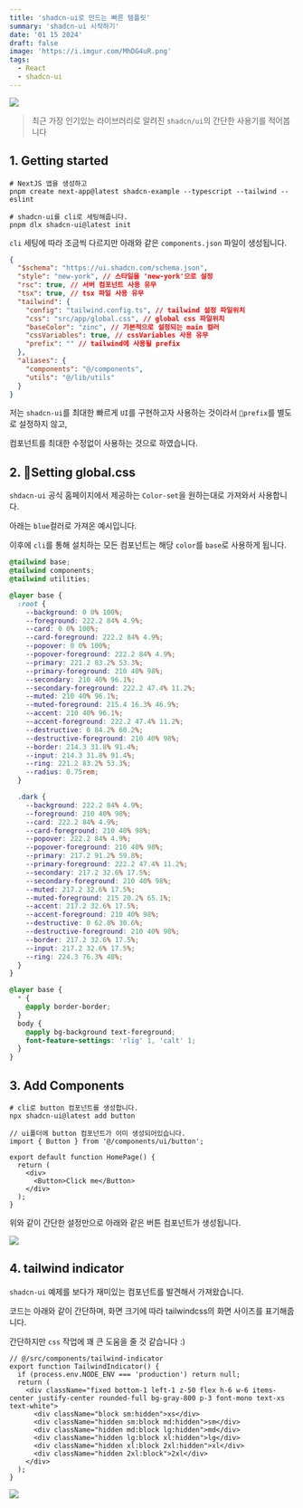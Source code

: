 ```yaml
---
title: 'shadcn-ui로 만드는 빠른 템플릿'
summary: 'shadcn-ui 시작하기'
date: '01 15 2024'
draft: false
image: 'https://i.imgur.com/MhDG4uR.png'
tags:
  - React
  - shadcn-ui
---
```


![](https://i.imgur.com/MhDG4uR.png)

> 최근 가장 인기있는 라이브러리로 알려진 `shadcn/ui`의 간단한 사용기를 적어봅니다

## 1. Getting started

```shell
# NextJS 앱을 생성하고
pnpm create next-app@latest shadcn-example --typescript --tailwind --eslint

# shadcn-ui를 cli로 세팅해줍니다.
pnpm dlx shadcn-ui@latest init
```

`cli` 세팅에 따라 조금씩 다르지만 아래와 같은 `components.json` 파일이 생성됩니다.

```json
{
  "$schema": "https://ui.shadcn.com/schema.json",
  "style": "new-york", // 스타일을 'new-york'으로 설정
  "rsc": true, // 서버 컴포넌트 사용 유무
  "tsx": true, // tsx 파일 사용 유무
  "tailwind": {
    "config": "tailwind.config.ts", // tailwind 설정 파일위치
    "css": "src/app/global.css", // global css 파일위치
    "baseColor": "zinc", // 기본적으로 설정되는 main 컬러
    "cssVariables": true, // cssVariables 사용 유무
    "prefix": "" // tailwind에 사용될 prefix
  },
  "aliases": {
    "components": "@/components",
    "utils": "@/lib/utils"
  }
}
```

저는 `shadcn-ui`를 최대한 빠르게 `UI`를 구현하고자 사용하는 것이라서 `prefix`를 별도로 설정하지 않고,

컴포넌트를 최대한 수정없이 사용하는 것으로 하였습니다.

## 2. Setting global.css

`shdacn-ui` 공식 홈페이지에서 제공하는 `Color-set`을 원하는대로 가져와서 사용합니다.

아래는 `blue`컬러로 가져온 예시입니다.

이후에 `cli`를 통해 설치하는 모든 컴포넌트는 해당 `color`를 `base`로 사용하게 됩니다.

```css
@tailwind base;
@tailwind components;
@tailwind utilities;

@layer base {
  :root {
    --background: 0 0% 100%;
    --foreground: 222.2 84% 4.9%;
    --card: 0 0% 100%;
    --card-foreground: 222.2 84% 4.9%;
    --popover: 0 0% 100%;
    --popover-foreground: 222.2 84% 4.9%;
    --primary: 221.2 83.2% 53.3%;
    --primary-foreground: 210 40% 98%;
    --secondary: 210 40% 96.1%;
    --secondary-foreground: 222.2 47.4% 11.2%;
    --muted: 210 40% 96.1%;
    --muted-foreground: 215.4 16.3% 46.9%;
    --accent: 210 40% 96.1%;
    --accent-foreground: 222.2 47.4% 11.2%;
    --destructive: 0 84.2% 60.2%;
    --destructive-foreground: 210 40% 98%;
    --border: 214.3 31.8% 91.4%;
    --input: 214.3 31.8% 91.4%;
    --ring: 221.2 83.2% 53.3%;
    --radius: 0.75rem;
  }

  .dark {
    --background: 222.2 84% 4.9%;
    --foreground: 210 40% 98%;
    --card: 222.2 84% 4.9%;
    --card-foreground: 210 40% 98%;
    --popover: 222.2 84% 4.9%;
    --popover-foreground: 210 40% 98%;
    --primary: 217.2 91.2% 59.8%;
    --primary-foreground: 222.2 47.4% 11.2%;
    --secondary: 217.2 32.6% 17.5%;
    --secondary-foreground: 210 40% 98%;
    --muted: 217.2 32.6% 17.5%;
    --muted-foreground: 215 20.2% 65.1%;
    --accent: 217.2 32.6% 17.5%;
    --accent-foreground: 210 40% 98%;
    --destructive: 0 62.8% 30.6%;
    --destructive-foreground: 210 40% 98%;
    --border: 217.2 32.6% 17.5%;
    --input: 217.2 32.6% 17.5%;
    --ring: 224.3 76.3% 48%;
  }
}

@layer base {
  * {
    @apply border-border;
  }
  body {
    @apply bg-background text-foreground;
    font-feature-settings: 'rlig' 1, 'calt' 1;
  }
}
```

## 3. Add Components

```shell
# cli로 button 컴포넌트를 생성합니다.
npx shadcn-ui@latest add button
```

```tsx
// ui폴더에 button 컴포넌트가 이미 생성되어있습니다.
import { Button } from '@/components/ui/button';

export default function HomePage() {
  return (
    <div>
      <Button>Click me</Button>
    </div>
  );
}
```

위와 같이 간단한 설정만으로 아래와 같은 버튼 컴포넌트가 생성됩니다.

![](https://i.imgur.com/m9IbNu5.png)

## 4. tailwind indicator

`shadcn-ui` 예제를 보다가 재미있는 컴포넌트를 발견해서 가져왔습니다.

코드는 아래와 같이 간단하며, 화면 크기에 따라 tailwindcss의 화면 사이즈를 표기해줍니다.

간단하지만 `css` 작업에 꽤 큰 도움을 줄 것 같습니다 :)

```tsx
// @/src/components/tailwind-indicator
export function TailwindIndicator() {
  if (process.env.NODE_ENV === 'production') return null;
  return (
    <div className="fixed bottom-1 left-1 z-50 flex h-6 w-6 items-center justify-center rounded-full bg-gray-800 p-3 font-mono text-xs text-white">
      <div className="block sm:hidden">xs</div>
      <div className="hidden sm:block md:hidden">sm</div>
      <div className="hidden md:block lg:hidden">md</div>
      <div className="hidden lg:block xl:hidden">lg</div>
      <div className="hidden xl:block 2xl:hidden">xl</div>
      <div className="hidden 2xl:block">2xl</div>
    </div>
  );
}
```

![](https://i.imgur.com/1pMnl7K.png)
